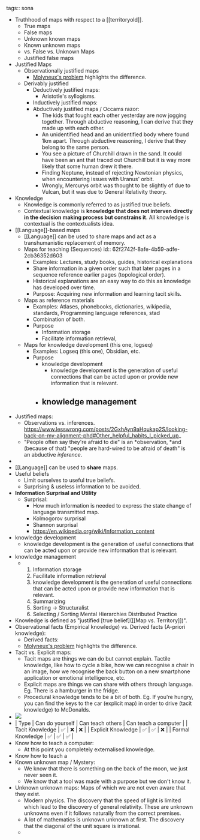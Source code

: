 tags:: sona

- Truthhood of maps with respect to a [[territoryold]].
	- True maps
	- False maps
	- Unknown known maps
	- Known unknown maps
	- vs. False vs. Unknown Maps
	- Justified false maps
- Justified Maps
	- Observationally justified maps
		- [Molyneux's problem](https://en.wikipedia.org/wiki/Molyneux%27s_problem) highlights the difference.
	- Derivably justified
		- Deductively justified maps:
			- Aristotle's syllogisms.
		- Inductively justified maps:
		- Abductively justified maps / Occams razor:
			- The kids that fought each other yesterday are now jogging together. Through abductive reasoning, I can derive that they made up with each other.
			- An unidentified head and an unidentified body where found 1km apart. Through abductive reasoning, I derive that they belong to the same person.
			- You see a picture of Churchill drawn in the sand. It could have been an ant that traced out Churchill but it is way more likely that some human drew it there.
			- Finding Neptune, instead of rejecting Newtonian physics, when encountering issues with Uranus' orbit.
			- Wrongly, Mercurys orbit was thought to be slightly of due to Vulcan, but it was due to General Relativity theory.
- Knowledge
	- Knowledge is commonly referred to as justified true beliefs.
	- Contextual knowledge is **knowledge that does not interven directly in the decision making process but constrains it**. All knowledge is contextual is the contextualists idea.
- [[Language]]-based maps
	- [[Language]] can be used to share maps and act as a transhumanistic replacement of memory.
	- Maps for teaching (Sequences)
	  id:: 62f2742f-8afe-4b59-adfe-2cb36352d603
		- Examples: Lectures, study books, guides, historical explanations
		- Share information in a given order such that later pages in a sequence reference earlier pages (topological order).
		- Historical explanations are an easy way to do this as knowledge has developed over time.
		- Purpose: Acquiring new information and learning tacit skills.
	- Maps as reference materials
		- Examples: Atlases, phonebooks, dictionaries, wikipedia,  standards, Programming language references, stad
		- Combination of both.
		- Purpose
			- Information storage
			- Facilitate information retrieval,
	- Maps for knowledge development (this one, logseq)
		- Examples: Logseq (this one), Obsidian, etc.
		- Purpose
			- knowledge development
				- knowledge development is the generation of useful connections that can be acted upon or provide new information that is relevant.
			- knowledge management
				-
- Justified maps:
	- Observations vs. inferences. https://www.lesswrong.com/posts/2GxhAyn9aHqukap2S/looking-back-on-my-alignment-phd#Other_helpful_habits_I_picked_up_
	- "People often say they're afraid to die" is an *observation, *and (because of that) "people are hard-wired to be afraid of death" is an abductive *inference*.
-
- [[Language]] can be used to **share** maps.
- Useful beliefs
	- Limit ourselves to useful true beliefs.
	- Surprising & useless information to be avoided.
- **Information Surprisal and Utility**
	- Surprisal:
		- How much information is needed to express the state change of language transmitted map.
		- Kolmogorov surprisal
		- Shannon surprisal
		- https://en.wikipedia.org/wiki/Information_content
- knowledge development
	- knowledge development is the generation of useful connections that can be acted upon or provide new information that is relevant.
- knowledge management
	- 1. Information storage
	  2. Facilitate information retrieval
	  3. knowledge development is the generation of useful connections that can be acted upon or provide new information that is relevant.
	  4. Summarizing
	  5. Sorting -> Structuralist
	  5. Selecting / Sorting
	  Mental Hierarchies
	  Distributed Practice
- Knowledge is defined as "justified [true belief]([[Map vs. Territory]])".
- Observational facts (Empirical knowledge) vs. Derived facts (A-priori knowledge):
	- Derived facts:
	- [Molyneux's problem](https://en.wikipedia.org/wiki/Molyneux%27s_problem) highlights the difference.
- Tacit vs. Explicit maps:
	- Tacit maps are things we can do but cannot explain. Tactile knowledge, like how to cycle a bike, how we can recognise a chair in an image, how we recognise the back button on a new smartphone application or emotional intelligence, etc.
	- Explicit maps are things we can share with others through language. Eg. There is a hamburger in the fridge.
	- Procedural knowledge tends to be a bit of both.
	  Eg. If you're hungry, you can find the keys to the car (explicit map) in order to drive (tacit knowledge) to McDonalds.
- ![](https://ars.els-cdn.com/content/image/3-s2.0-B9781843346012500064-f06-03-9781843346012.gif)
- | Type | Can do yourself | Can teach others | Can teach a computer |
  | Tacit Knowledge | ✅ | ❌ | ❌ |
  | Explicit Knowledge | ✅ | ✅ | ❌ |
  | Formal Knowledge | ✅ | ✅ | ✅ |
- Know how to teach a computer:
	- At this point you completely externalised knowledge.
- Know how to teach a
- Known unknown map / Mystery:
	- We know that there is something on the back of the moon, we just never seen it.
	- We know that a tool was made with a purpose but we don't know it.
- Unknown unknown maps: Maps of which we are not even aware that they exist.
	- Modern physics. The discovery that the speed of light is limited which lead to the discovery of general relativity.
	  These are unknown unknowns even if it follows naturally from the correct premises.
	- A lot of mathematics is unknown unknown at first. The discovery that the diagonal of the unit square is irrational.
	-
